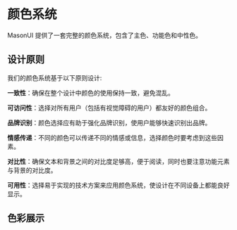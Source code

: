 # 颜色系统

MasonUI 提供了一套完整的颜色系统，包含了主色、功能色和中性色。

## 设计原则

我们的颜色系统基于以下原则设计:

**一致性**：确保在整个设计中颜色的使用保持一致，避免混乱。

**可访问性**：选择对所有用户（包括有视觉障碍的用户）都友好的颜色组合。

**品牌识别**：颜色选择应有助于强化品牌识别，使用户能够快速识别出品牌。

**情感传递**：不同的颜色可以传递不同的情感或信息，选择颜色时要考虑到这些因素。

**对比性**：确保文本和背景之间的对比度足够高，便于阅读，同时也要注意功能元素与背景的对比度。

**可用性**：选择易于实现的技术方案来应用颜色系统，使设计在不同设备上都能良好显示。

## 色彩展示

<Color />

<script setup>
import Color from '../components/color.vue';
</script>